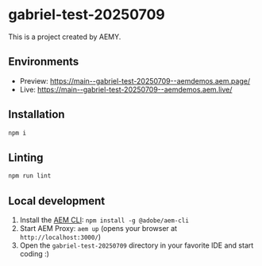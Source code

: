 # gabriel-test-20250709

This is a project created by AEMY.

## Environments

- Preview: https://main--gabriel-test-20250709--aemdemos.aem.page/
- Live: https://main--gabriel-test-20250709--aemdemos.aem.live/

## Installation

```sh
npm i
```

## Linting

```sh
npm run lint
```

## Local development

1. Install the [AEM CLI](https://github.com/adobe/helix-cli): `npm install -g @adobe/aem-cli`
1. Start AEM Proxy: `aem up` (opens your browser at `http://localhost:3000/`)
1. Open the `gabriel-test-20250709` directory in your favorite IDE and start coding :)